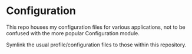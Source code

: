 # Configuration
This repo houses my configuration files for various applications, not to be confused with the more popular Configuration module.

Symlink the usual profile/configuration files to those within this repository.
